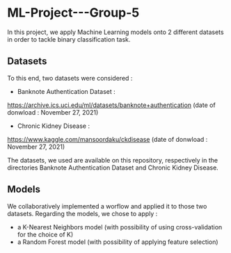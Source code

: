 # ML-Project---Group-5

In this project, we apply Machine Learning models onto 2 different datasets in order to tackle binary classification task.

## Datasets

To this end, two datasets were considered :
  - Banknote Authentication Dataset :
 
https://archive.ics.uci.edu/ml/datasets/banknote+authentication   (date of donwload : November 27, 2021)

  - Chronic Kidney Disease :
 
https://www.kaggle.com/mansoordaku/ckdisease   (date of donwload : November 27, 2021)


 The datasets, we used are available on this repository, respectively in the directories Banknote Authentication Dataset and Chronic Kidney Disease.

## Models

We collaboratively implemented a worflow and applied it to those two datasets.
Regarding the models, we chose to apply :
 - a K-Nearest Neighbors model (with possibility of using cross-validation for the choice of K)
 - a Random Forest model (with possibility of applying feature selection)
